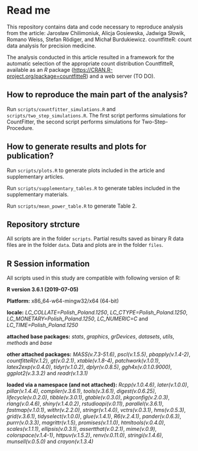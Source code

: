 # Read me

This repository contains data and code necessary to reproduce analysis from the article: Jarosław Chilimoniuk, Alicja Gosiewska, Jadwiga Słowik, Romano Weiss, Stefan Rödiger, and Michał Burdukiewicz. countfitteR: count data analysis for precision medicine.

The analysis conducted in this article resulted in a framework for the automatic selection of the appropriate count distribution CountfitteR, available as an *R* package (https://CRAN.R-project.org/package=countfitteR) and a web server (TO DO).

## How to reproduce the main part of the analysis?

Run `scripts/countfitter_simulations.R` and `scripts/two_step_simulations.R`. The first script performs simulations for CountFitter, the second script performs simulations for Two-Step-Procedure.

## How to generate results and plots for publication?

Run `scripts/plots.R` to generate plots included in the article and supplementary articles.

Run `scripts/supplementary_tables.R` to generate tables included in the supplementary materials.

Run `scripts/mean_power_table.R` to generate Table 2.

## Repository strcture

All scripts are in the folder `scripts`.
Partial results saved as binary R data files are in the folder `data`.
Data and plots are in the folder `files`.

## R Session information

All scripts used in this study are compatible with following version of R:

**R version 3.6.1 (2019-07-05)**

**Platform:** x86_64-w64-mingw32/x64 (64-bit) 

**locale:**
_LC_COLLATE=Polish_Poland.1250_, _LC_CTYPE=Polish_Poland.1250_, _LC_MONETARY=Polish_Poland.1250_, _LC_NUMERIC=C_ and _LC_TIME=Polish_Poland.1250_

**attached base packages:** 
_stats_, _graphics_, _grDevices_, _datasets_, _utils_, _methods_ and _base_

**other attached packages:** 
_MASS(v.7.3-51.6)_, _pscl(v.1.5.5)_, _pbapply(v.1.4-2)_, _countfitteR(v.1.2)_, _gt(v.0.2.1)_, _xtable(v.1.8-4)_, _patchwork(v.1.0.1)_, _latex2exp(v.0.4.0)_, _tidyr(v.1.0.2)_, _dplyr(v.0.8.5)_, _ggh4x(v.0.1.0.9000)_, _ggplot2(v.3.3.2)_ and _readr(v.1.3.1)_

**loaded via a namespace (and not attached):** 
_Rcpp(v.1.0.4.6)_, _later(v.1.0.0)_, _pillar(v.1.4.4)_, _compiler(v.3.6.1)_, _tools(v.3.6.1)_, _digest(v.0.6.25)_, _lifecycle(v.0.2.0)_, _tibble(v.3.0.1)_, _gtable(v.0.3.0)_, _pkgconfig(v.2.0.3)_, _rlang(v.0.4.6)_, _shiny(v.1.4.0.2)_, _rstudioapi(v.0.11)_, _parallel(v.3.6.1)_, _fastmap(v.1.0.1)_, _withr(v.2.2.0)_, _stringr(v.1.4.0)_, _vctrs(v.0.3.1)_, _hms(v.0.5.3)_, _grid(v.3.6.1)_, _tidyselect(v.1.0.0)_, _glue(v.1.4.1)_, _R6(v.2.4.1)_, _pander(v.0.6.3)_, _purrr(v.0.3.3)_, _magrittr(v.1.5)_, _promises(v.1.1.0)_, _htmltools(v.0.4.0)_, _scales(v.1.1.1)_, _ellipsis(v.0.3.1)_, _assertthat(v.0.2.1)_, _mime(v.0.9)_, _colorspace(v.1.4-1)_, _httpuv(v.1.5.2)_, _renv(v.0.11.0)_, _stringi(v.1.4.6)_, _munsell(v.0.5.0)_ and _crayon(v.1.3.4)_

